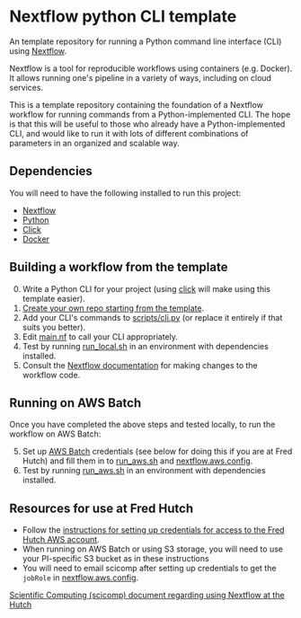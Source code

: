 # Nextflow python CLI template 

An template repository for running a Python command line interface (CLI) using [Nextflow](https://www.nextflow.io/).

Nextflow is a tool for reproducible workflows using containers (e.g. Docker).
It allows running one's pipeline in a variety of ways, including on cloud services. 

This is a template repository containing the foundation of a Nextflow workflow for running commands from a Python-implemented CLI.
The hope is that this will be useful to those who already have a Python-implemented CLI, and would like to run it with lots of different combinations of parameters in an organized and scalable way.

## Dependencies

You will need to have the following installed to run this project:

- [Nextflow](https://www.nextflow.io/docs/latest/getstarted.html#installation)
- [Python](https://www.python.org/downloads/)
- [Click](https://pypi.org/project/click/) 
- [Docker](https://www.docker.com/get-started)

## Building a workflow from the template

0. Write a Python CLI for your project (using [click](https://click.palletsprojects.com/) will make using this template easier).
1. [Create your own repo starting from the template](https://help.github.com/en/github/creating-cloning-and-archiving-repositories/creating-a-repository-from-a-template).
2. Add your CLI's commands to [scripts/cli.py](https://github.com/eharkins/nextflow-cli-example/blob/master/scripts/cli.py) (or replace it entirely if that suits you better).
3. Edit [main.nf](https://github.com/eharkins/nextflow-cli-example/blob/master/main.nf) to call your CLI appropriately.
4. Test by running [run_local.sh](https://github.com/eharkins/nextflow-cli-example/blob/master/run_local.sh) in an environment with dependencies installed.
5. Consult the [Nextflow documentation](https://www.nextflow.io/docs/latest/index.html) for making changes to the workflow code.


## Running on AWS Batch

Once you have completed the above steps and tested locally, to run the workflow on AWS Batch:

5. Set up [AWS Batch](https://aws.amazon.com/batch/) credentials (see below for doing this if you are at Fred Hutch) and fill them in to [run_aws.sh](https://github.com/eharkins/nextflow-cli-example/blob/master/run_aws.sh) and [nextflow.aws.config](https://github.com/eharkins/nextflow-cli-example/blob/master/nextflow.aws.config).
6. Test by running [run_aws.sh](https://github.com/eharkins/nextflow-cli-example/blob/master/run_aws.sh) in an environment with dependencies installed.

## Resources for use at Fred Hutch

- Follow the [instructions for setting up credentials for access to the Fred Hutch AWS account](https://sciwiki.fredhutch.org/scicomputing/access_credentials/#amazon-web-services-aws).
- When running on AWS Batch or using S3 storage, you will need to use your PI-specific S3 bucket as in these instructions
- You will need to email scicomp after setting up credentials to get the `jobRole` in [nextflow.aws.config](https://github.com/eharkins/nextflow-cli-example/blob/master/nextflow.aws.config).

[Scientific Computing (scicomp) document regarding using Nextflow at the Hutch](https://sciwiki.fredhutch.org/compdemos/nextflow/)
